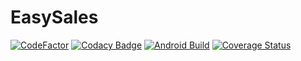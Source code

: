# EasySales

[![CodeFactor](https://www.codefactor.io/repository/github/flpoli/yad188-g13-easysales/badge)](https://www.codefactor.io/repository/github/flpoli/yad188-g13-easysales)
[![Codacy Badge](https://app.codacy.com/project/badge/Grade/2878d921d88549f88ced984689d16b18)](https://www.codacy.com/gh/flpoli/YAD188-G13-EasySales/dashboard?utm_source=github.com&amp;utm_medium=referral&amp;utm_content=flpoli/YAD188-G13-EasySales&amp;utm_campaign=Badge_Grade)
[![Android Build](https://github.com/flpoli/YAD188-G13-EasySales/actions/workflows/android_build.yml/badge.svg?branch=master)](https://github.com/flpoli/YAD188-G13-EasySales/actions/workflows/android_build.yml)
[![Coverage Status](https://coveralls.io/repos/github/flpoli/YAD188-G13-EasySales/badge.svg?branch=master)](https://coveralls.io/github/flpoli/YAD188-G13-EasySales?branch=master)
